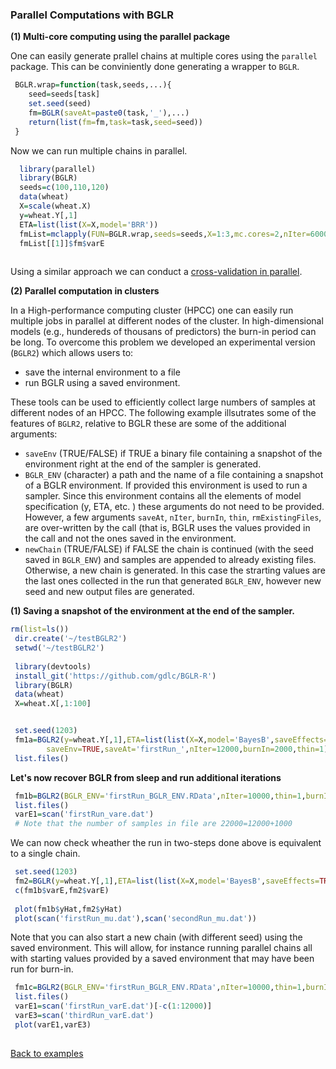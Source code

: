 ### Parallel Computations with BGLR

**(1) Multi-core computing using the parallel package**

One can easily generate prallel chains at multiple cores using the ``parallel`` package. This can be conviniently done generating a wrapper to 
``BGLR``.

```R
 BGLR.wrap=function(task,seeds,...){
    seed=seeds[task]
    set.seed(seed)
    fm=BGLR(saveAt=paste0(task,'_'),...)
    return(list(fm=fm,task=task,seed=seed))
 }

```

Now we can run multiple chains in parallel.

```R
  library(parallel)
  library(BGLR)
  seeds=c(100,110,120)
  data(wheat)
  X=scale(wheat.X)
  y=wheat.Y[,1]
  ETA=list(list(X=X,model='BRR'))
  fmList=mclapply(FUN=BGLR.wrap,seeds=seeds,X=1:3,mc.cores=2,nIter=6000,burnIn=1000,verbose=F,y=y,ETA=ETA)
  fmList[[1]]$fm$varE
  
```

Using a similar approach we can conduct a [cross-validation in parallel](https://github.com/gdlc/BGLR-R/blob/master/inst/md/Validation.md).

**(2) Parallel computation in clusters**

In a High-performance computing cluster (HPCC) one can easily run multiple jobs in parallel at different nodes of the cluster. 
In high-dimensional models (e.g., hundereds of thousans of predictors) the burn-in period can be long. To overcome this problem we developed an experimental version (`BGLR2`) which allows users to:
  - save the internal environment to a file
  - run BGLR using a saved environment.

These tools can be used to efficiently collect large numbers of samples at different nodes of an HPCC.  The following example
illsutrates some of the features of `BGLR2`, relative to BGLR these are some of the additional arguments:
 - `saveEnv` (TRUE/FALSE) if TRUE a binary file containing a snapshot of the environment right at the end of the sampler is generated.
 - `BGLR_ENV` (character) a path and the name of a file containing a snapshot of a BGLR environment. If provided this environment is used to run a sampler. Since this environment contains all the elements of model specification (y, ETA, etc. ) these arguments do not need to be provided. However, a few arguments `saveAt`, `nIter`, `burnIn`,  `thin`, `rmExistingFiles`, are over-written by the call (that is, BGLR uses the values provided in the call and not the ones saved in the environment.
 - `newChain` (TRUE/FALSE) if FALSE the chain is continued (with the seed saved in `BGLR_ENV`) and samples are appended to already existing files. Otherwise, a new chain is generated. In this case the strarting values are the last ones collected in the run that generated `BGLR_ENV`, however new seed and new output files are generated.
 
**(1) Saving a snapshot of the environment at the end of the sampler.**

```R
rm(list=ls())
 dir.create('~/testBGLR2')
 setwd('~/testBGLR2')
 
 library(devtools)
 install_git('https://github.com/gdlc/BGLR-R')
 library(BGLR)
 data(wheat)
 X=wheat.X[,1:100]


 set.seed(1203)
 fm1a=BGLR2(y=wheat.Y[,1],ETA=list(list(X=X,model='BayesB',saveEffects=TRUE)),
        saveEnv=TRUE,saveAt='firstRun_',nIter=12000,burnIn=2000,thin=1)
 list.files()
```

**Let's now recover BGLR from sleep and run additional iterations**

```R
 fm1b=BGLR2(BGLR_ENV='firstRun_BGLR_ENV.RData',nIter=10000,thin=1,burnIn=0,newChain=FALSE)
 list.files()
 varE1=scan('firstRun_vare.dat')
 # Note that the number of samples in file are 22000=12000+1000
```

We can now check wheather the run in two-steps done above is equivalent to a single chain.

```R
 set.seed(1203)
 fm2=BGLR(y=wheat.Y[,1],ETA=list(list(X=X,model='BayesB',saveEffects=TRUE)),saveAt='secondRun_',nIter=22000,burnIn=2000,thin=1)
 c(fm1b$varE,fm2$varE)
 
 plot(fm1b$yHat,fm2$yHat)
 plot(scan('firstRun_mu.dat'),scan('secondRun_mu.dat'))
```

Note that you can also start a new chain (with different seed) using the saved environment. This will allow, for instance
running parallel chains all with starting values provided by a saved environment that may have been run for burn-in.


```R
 fm1c=BGLR2(BGLR_ENV='firstRun_BGLR_ENV.RData',nIter=10000,thin=1,burnIn=0,newChain=TRUE,saveAt='thirdRun_')
 list.files()
 varE1=scan('firstRun_varE.dat')[-c(1:12000)]
 varE3=scan('thirdRun_varE.dat')
 plot(varE1,varE3)
 
```


[Back to examples](https://github.com/gdlc/BGLR-R/blob/master/README.md)

